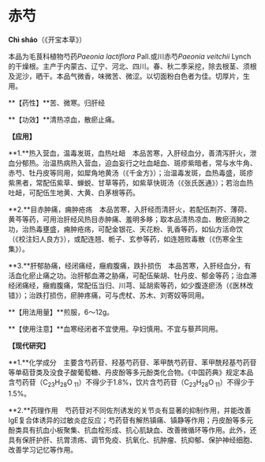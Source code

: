 # 赤芍

**Chì sháo**（《开宝本草》）

本品为毛茛科植物芍药*Paeonia lactiflora* Pall.或川赤芍*Paeonia veitchii* Lynch的干燥根。主产于内蒙古、辽宁、河北、四川。春、秋二季采挖，除去根茎、须根及泥沙，晒干。本品气微香，味微苦、微涩。以切面粉白色者为佳。切厚片，生用。

**【药性】**苦、微寒。归肝经

**【功效】**清热凉血，散瘀止痛。

**【应用】**

**1.**热入营血，温毒发斑，血热吐衄　本品苦寒，入肝经血分，善清泻肝火，泄血分郁热。治温热病热入营血，迫血妄行之吐血衄血、斑疹紫暗者，常与水牛角、赤芍、牡丹皮等同用，如犀角地黄汤（《千金方》）；治温毒发斑，血热毒盛，斑疹紫黑者，常配伍紫草、蝉蜕、甘草等药，如紫草快斑汤（《张氏医通》）；若治血热吐衄，可配伍生地黄、大黄、白茅根等药。

**2.**目赤肿痛，痈肿疮疡　本品苦寒，入肝经而清肝火，若配伍荆芥、薄荷、黄芩等药，可用治肝经风热目赤肿痛、羞明多眵；取本品清热凉血、散瘀消肿之功，治热毒壅盛，痈肿疮疡，可配金银花、天花粉、乳香等药，如仙方活命饮（《校注妇人良方》），或配连翘、栀子、玄参等药，如连翘败毒散（《伤寒全生集》）。

**3.**肝郁胁痛，经闭痛经，癥瘕腹痛，跌扑损伤　本品苦寒，入肝经血分，有活血化瘀止痛之功。治肝郁血滞之胁痛，可配伍柴胡、牡丹皮、郁金等药；治血滞经闭痛经，癥瘕腹痛，常配伍当归、川芎、延胡索等药，如少腹逐瘀汤（《医林改错》）；治跌打损伤，瘀肿疼痛，可与虎杖、苏木、刘寄奴等同用。

**【用法用量】**煎服，6～12g。

**【使用注意】**血寒经闭者不宜使用。孕妇慎用。不宜与藜芦同用。

**【现代研究】**

**1.**化学成分　主要含芍药苷、羟基芍药苷、苯甲酰芍药苷、苯甲酰羟基芍药苷等单萜苷类及没食子酸葡萄糖、丹皮酚等多元酚类化合物。《中国药典》规定本品含芍药苷（C<sub>23</sub>H<sub>28</sub>O<sub> 11</sub>）不得少于1.8%，饮片含芍药苷（C<sub>23</sub>H<sub>28</sub>O<sub> 11</sub>）不得少于1.5%。

**2.**药理作用　芍药苷对不同佐剂诱发的关节炎有显著的抑制作用，并能改善IgE复合体诱异的过敏炎症反应；芍药苷有解热镇痛、镇静等作用；丹皮酚等多元酚类具有抗血小板聚集、抗血栓形成、抗心肌缺血、改善微循环等作用。此外，还具有保肝护肝、抗胃溃疡、调节免疫、抗氧化、抗肿瘤、抗抑郁、保护神经细胞、改善学习记忆等作用。